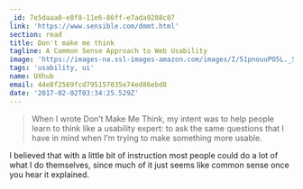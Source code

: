 ```yaml
---
_id: 7e5daaa0-e8f8-11e6-86ff-e7ada9208c07
link: 'https://www.sensible.com/dmmt.html'
section: read
title: Don't make me think
tagline: A Common Sense Approach to Web Usability
image: 'https://images-na.ssl-images-amazon.com/images/I/51pnouuPO5L._SL160_.jpg'
tags: 'usability, ui'
name: UXhub
email: 44e8f2569fcd795157035e74ed86ebd8
date: '2017-02-02T03:34:25.529Z'
---
```

> When I wrote Don’t Make Me Think, my intent was to help people learn to think like a usability expert: to ask the same questions that I have in mind when I’m trying to make something more usable.

I believed that with a little bit of instruction most people could do a lot of what I do themselves, since much of it just seems like common sense once you hear it explained.
